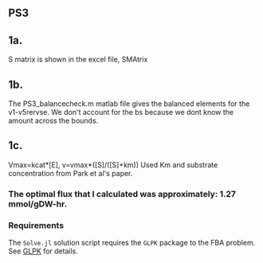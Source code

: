 ## PS3
## 1a. 
S matrix is shown in the excel file, SMAtrix

## 1b. 
The PS3_balancecheck.m matlab file gives the balanced elements for the v1-v5rervse. We don't account for the bs because we dont know the amount across the bounds.

## 1c.
Vmax=kcat*[E], v=vmax*([S]/([S]+km))
Used Km and substrate concentration from Park et al's paper.

### The optimal flux that I calculated was approximately: 1.27 mmol/gDW-hr.


### Requirements
The ``Solve.jl`` solution script requires the ``GLPK`` package to the FBA problem. See [GLPK](https://github.com/JuliaOpt/GLPK.jl) for details.
